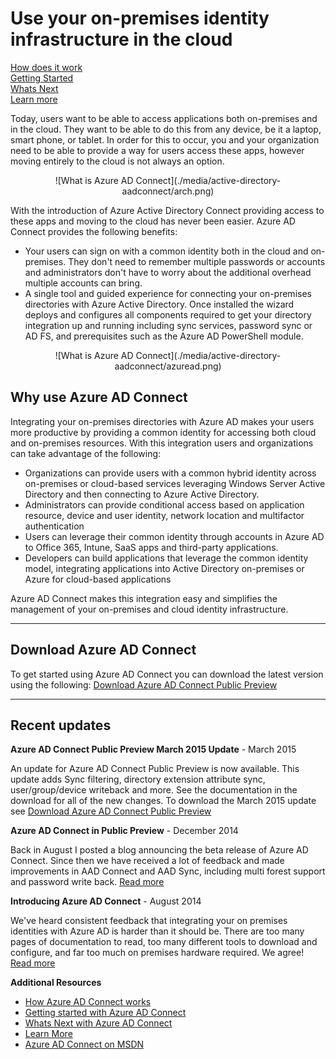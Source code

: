 <properties 
	pageTitle="Use your on-premises identity infrastructure in the cloud." 
	description="This is the Azure AD Connect that describes what it is and why you would use it." 
	services="active-directory" 
	documentationCenter="" 
	authors="billmath" 
	manager="terrylan" 
	editor="bryanla"/>

<tags 
	ms.service="active-directory" 
	ms.workload="identity" 
	ms.tgt_pltfrm="na" 
	ms.devlang="na" 
	ms.topic="article" 
	ms.date="05/28/2015" 
	ms.author="billmath"/>

# Use your on-premises identity infrastructure in the cloud


[How does it work](active-directory-aadconnect-how-it-works.md)<br>
[Getting Started](active-directory-aadconnect-get-started.md)<br>
[Whats Next](active-directory-whats-next.md)<br>
[Learn more](active-directory-learn-more.md)



Today, users want to be able to access applications both on-premises and in the cloud.  They want to be able to do this from any device, be it a laptop, smart phone, or tablet.  In order for this to occur, you and your organization need to be able to provide a way for users access these apps, however moving entirely to the cloud is not always an option.  

<center>![What is Azure AD Connect](./media/active-directory-aadconnect/arch.png)</center>

With the introduction of Azure Active Directory Connect providing access to these apps and moving to the cloud has never been easier.  Azure AD Connect provides the following benefits:

- Your users can sign on with a common identity both in the cloud and on-premises.  They don't need to remember multiple passwords or accounts and administrators don't have to worry about the additional overhead multiple accounts can bring.
- A single tool and guided experience for connecting your on-premises directories with Azure Active Directory. Once installed the wizard deploys and configures all components required to get your directory integration up and running including sync services, password sync or AD FS, and prerequisites such as the Azure AD PowerShell module.



<center>![What is Azure AD Connect](./media/active-directory-aadconnect/azuread.png)</center>




## Why use Azure AD Connect 

Integrating your on-premises directories with Azure AD makes your users more productive by providing a common identity for accessing both cloud and on-premises resources.  With this integration users and organizations can take advantage of the following:
	
* Organizations can provide users with a common hybrid identity across on-premises or cloud-based services leveraging Windows Server Active Directory and then connecting to Azure Active Directory. 
* Administrators can provide conditional access based on application resource, device and user identity, network location and multifactor authentication
* Users can leverage their common identity through accounts in Azure AD to Office 365, Intune, SaaS apps and third-party applications.  
* Developers can build applications that leverage the common identity model, integrating applications into Active Directory on-premises or Azure for cloud-based applications

Azure AD Connect makes this integration easy and simplifies the management of your on-premises and cloud identity infrastructure.



----------------------------------------------------------------------------------------------------------
## Download Azure AD Connect

To get started using Azure AD Connect you can download the latest version using the following:  [Download Azure AD Connect Public Preview](http://connect.microsoft.com/site1164/program8612) 

----------------------------------------------------------------------------------------------------------

## Recent updates

**Azure AD Connect Public Preview March 2015 Update** - March 2015

An update for Azure AD Connect Public Preview is now available.  This update adds Sync filtering, directory extension attribute sync, user/group/device writeback and more.  See the documentation in the download for all of the new changes.  To download the March 2015 update see [Download Azure AD Connect Public Preview](http://connect.microsoft.com/site1164/program8612) 


**Azure AD Connect in Public Preview** - December 2014

Back in August I posted a blog announcing the beta release of Azure AD Connect. Since then we have received a lot of feedback and made improvements in AAD Connect and AAD Sync, including multi forest support and password write back. [Read more](http://blogs.technet.com/b/ad/archive/2014/12/15/azure-ad-connect-one-simple-fast-lightweight-tool-to-connect-active-directory-and-azure-active-directory.aspx) 


**Introducing Azure AD Connect** - August 2014

We've heard consistent feedback that integrating your on premises identities with Azure AD is harder than it should be.  There are too many pages of documentation to read, too many different tools to download and configure, and far too much on premises hardware required.  We agree! [Read more](http://blogs.technet.com/b/ad/archive/2014/08/04/connecting-ad-and-azure-ad-only-4-clicks-with-azure-ad-connect.aspx)







**Additional Resources**


* [How Azure AD Connect works](active-directory-aadconnect-how-it-works.md)
* [Getting started with Azure AD Connect](active-directory-aadconnect-get-started.md)
* [Whats Next with Azure AD Connect](active-directory-aadconnect-whats-next.md)
* [Learn More](active-directory-aadconnect-learn-more.md)
* [Azure AD Connect on MSDN](https://msdn.microsoft.com/library/azure/dn832695.aspx)


